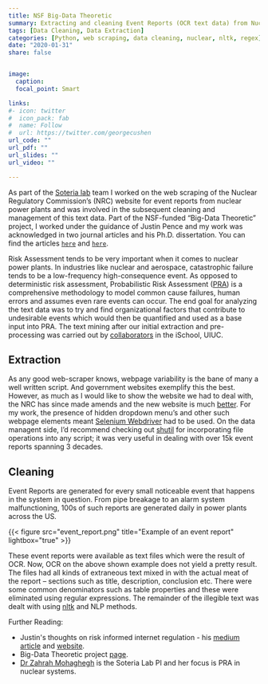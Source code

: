 ```yaml
---
title: NSF Big-Data Theoretic
summary: Extracting and cleaning Event Reports (OCR text data) from Nuclear Power Plants in the U.S.
tags: [Data Cleaning, Data Extraction]
categories: [Python, web scraping, data cleaning, nuclear, nltk, regex]
date: "2020-01-31"
share: false


image:
  caption: 
  focal_point: Smart

links:
#- icon: twitter
#  icon_pack: fab
#  name: Follow
#  url: https://twitter.com/georgecushen
url_code: ""
url_pdf: ""
url_slides: ""
url_video: ""

---
```


As part of the [Soteria lab](https://soteria.npre.illinois.edu/) team I worked on the web scraping of the Nuclear Regulatory Commission’s (NRC) website for event reports from nuclear power plants and was involved in the subsequent cleaning and management of this text data. Part of the NSF-funded “Big-Data Theoretic” project, I worked under the guidance of Justin Pence and my work was acknowledged in two journal articles and his Ph.D. dissertation. You can find the articles [`here`](https://doi.org/10.1016/j.ssci.2019.104574) and [`here`](https://doi.org/10.1016/j.ress.2018.12.020).  

Risk Assessment tends to be very important when it comes to nuclear power plants. In industries like nuclear and aerospace, catastrophic failure tends to be a low-frequency high-consequence event. As opposed to deterministic risk assessment, Probabilistic Risk Assessment ([PRA](https://en.wikipedia.org/wiki/Probabilistic_risk_assessment)) is a comprehensive methodology to model common cause failures, human errors and assumes even rare events can occur.  The end goal for analyzing the text data was to try and find organizational factors that contribute to undesirable events which would then be quantified and used as a base input into PRA. The text mining after our initial extraction and pre-processing was carried out by [collaborators](https://ischool.illinois.edu/people/catherine-blake) in the iSchool, UIUC.

## Extraction

As any good web-scraper knows, webpage variability is the bane of many a well written script. And government websites exemplify this the best. However, as much as I would like to show the website we had to deal with, the NRC has since made amends and the new website is much [better](https://www.nrc.gov/site-help/ler-message.html). For my work, the presence of hidden dropdown menu’s and other such webpage elements meant [Selenium Webdriver](https://selenium-python.readthedocs.io/) had to be used. On the data managent side, I’d recommend checking out [shutil](https://docs.python.org/3/library/shutil.html) for incorporating file operations into any script; it was very useful in dealing with over 15k event reports spanning 3 decades.

## Cleaning

Event Reports are generated for every small noticeable event that happens in the system in question. From pipe breakage to an alarm system malfunctioning, 100s of such reports are generated daily in power plants across the US.

{{< figure src="event_report.png" title="Example of an event report" lightbox="true" >}}

These event reports were available as text files which were the result of OCR. Now, OCR on the above shown example does not yield a pretty result. The files had all kinds of extraneous text mixed in with the actual meat of the report – sections such as title, description, conclusion etc. There were some common denominators such as table properties and these were eliminated using regular expressions. The remainder of the illegible text was dealt with using [nltk](https://www.nltk.org/index.html) and NLP methods.

Further Reading:
- Justin's thoughts on risk informed internet regulation - his [medium article](https://medium.com/swlh/internetriskregulation-a01000401d94) and [website](https://www.orgz.info/).
- Big-Data Theoretic project [page](https://www.nsf.gov/awardsearch/showAward?AWD_ID=1535167&HistoricalAwards=false).
- [Dr Zahrah Mohaghegh](https://npre.illinois.edu/people/profile/zahra13) is the Soteria Lab PI and her focus is PRA in nuclear systems.


